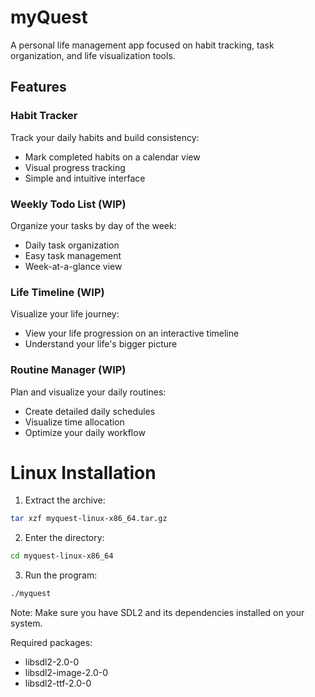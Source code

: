 # myQuest
A personal life management app focused on habit tracking, task organization, and life visualization tools.

## Features

### Habit Tracker
Track your daily habits and build consistency:
- Mark completed habits on a calendar view
- Visual progress tracking
- Simple and intuitive interface

### Weekly Todo List (WIP)
Organize your tasks by day of the week:
- Daily task organization
- Easy task management
- Week-at-a-glance view

### Life Timeline (WIP)
Visualize your life journey:
- View your life progression on an interactive timeline
- Understand your life's bigger picture

### Routine Manager (WIP)
Plan and visualize your daily routines:
- Create detailed daily schedules
- Visualize time allocation
- Optimize your daily workflow

# Linux Installation

1. Extract the archive:
```bash
tar xzf myquest-linux-x86_64.tar.gz
```
2. Enter the directory:
```bash
cd myquest-linux-x86_64
```
3. Run the program:
```bash
./myquest
```
Note: Make sure you have SDL2 and its dependencies installed on your system.

Required packages:
- libsdl2-2.0-0
- libsdl2-image-2.0-0
- libsdl2-ttf-2.0-0

